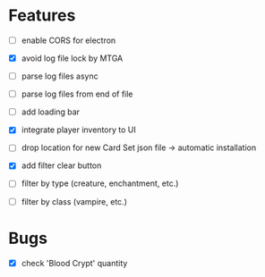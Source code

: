 # Features
- [ ] enable CORS for electron
- [X] avoid log file lock by MTGA
- [ ] parse log files async
- [ ] parse log files from end of file
- [ ] add loading bar
- [X] integrate player inventory to UI

- [ ] drop location for new Card Set json file -> automatic installation
- [X] add filter clear button
- [ ] filter by type (creature, enchantment, etc.)
- [ ] filter by class (vampire, etc.)

# Bugs
- [X] check 'Blood Crypt' quantity